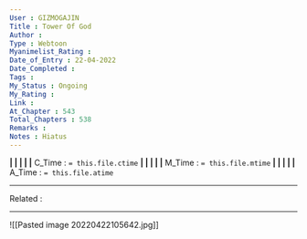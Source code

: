 ```yaml
---
User : GIZMOGAJIN
Title : Tower Of God
Author : 
Type : Webtoon
Myanimelist_Rating : 
Date_of_Entry : 22-04-2022 
Date_Completed : 
Tags : 
My_Status : Ongoing
My_Rating : 
Link : 
At_Chapter : 543
Total_Chapters : 538
Remarks : 
Notes : Hiatus
---
```


**|  |  |  |  |** C_Time : `= this.file.ctime` **|  |  |  |  |** M_Time : `= this.file.mtime` **|  |  |  |  |** A_Time : `= this.file.atime` 

---
Related : 

---
![[Pasted image 20220422105642.jpg]]